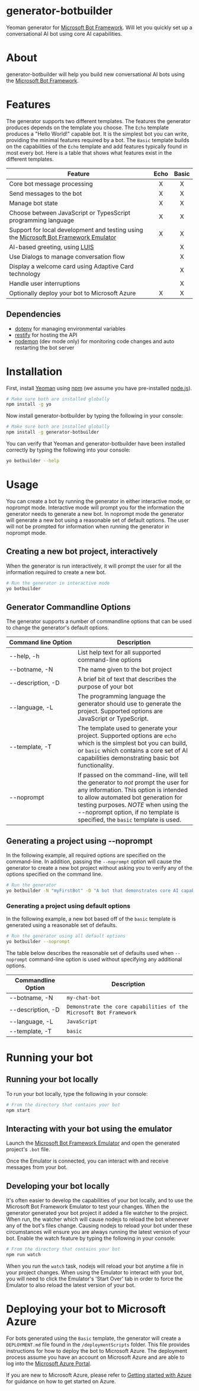 # generator-botbuilder
Yeoman generator for [Microsoft Bot Framework][1].  Will let you quickly set up a conversational AI bot
using core AI capabilities.

# About
generator-botbuilder will help you build new conversational AI bots using the [Microsoft Bot Framework][1].

# Features
The generator supports two different templates.  The features the generator produces depends on the template you choose.  The `Echo` template produces a "Hello World!" capable bot.  It is the simplest bot you can write, providing the minimal features required by a bot.  The `Basic` template builds on the capabilities of the `Echo` template and add features typically found in most every bot.  Here is a table that shows what features exist in the different templates.

|  Feature  |  Echo   |  Basic  |
| --------- | :-----: | :-----: |
| Core bot message processing | X | X |
| Send messages to the bot  | X | X |
| Manage bot state | X | X |
| Choose between JavaScript or TypesScript programming language | X | X |
| Support for local development and testing using the [Microsoft Bot Framework Emulator][3] | X | X |
| AI-based greeting, using [LUIS][2] |  | X |
| Use Dialogs to manage conversation flow |  | X |
| Display a welcome card using Adaptive Card technology |  | X |
| Handle user interruptions | | X |
| Optionally deploy your bot to Microsoft Azure | X | X |

## Dependencies
* [dotenv][6] for managing environmental variables
* [restify][7] for hosting the API
* [nodemon][8] (dev mode only) for monitoring code changes and auto restarting the bot server


# Installation
First, install [Yeoman][9] using [npm][10] (we assume you have pre-installed [node.js][11]).
```bash
# Make sure both are installed globally
npm install -g yo
```

Now install generator-botbuilder by typing the following in your console:
```bash
# Make sure both are installed globally
npm install -g generator-botbuilder
```

You can verify that Yeoman and generator-botbuilder have been installed correctly by typing the following into your console:
```bash
yo botbuilder --help
```


# Usage
You can create a bot by running the generator in either interactive mode, or noprompt mode.  Interactive mode will prompt you for the information the generator needs to generate a new bot.  In noprompt mode the generator will generate a new bot using a reasonable set of default options.  The user will not be prompted for information when running the generator in noprompt mode.

## Creating a new bot project, interactively
When the generator is run interactively, it will prompt the user for all the information required to create a new bot.

```bash
# Run the generator in interactive mode
yo botbuilder
```

## Generator Commandline Options
The generator supports a number of commandline options that can be used to change the generator's default options.

| Command&nbsp;line&nbsp;Option  | Description |
| ------------------- | ----------- |
| --help, -h        | List help text for all supported command-line options |
| --botname, -N     | The name given to the bot project |
| --description, -D | A brief bit of text that describes the purpose of your bot |
| --language, -L    | The programming language the generator should use to generate the project.  Supported options are JavaScript or TypeScript. |
| --template, -T    | The template used to generate your project.  Supported options are `echo` which is the simplest bot you can build, or `basic` which contains a core set of AI capabilities demonstrating basic bot functionality. |
| --noprompt        | If passed on the command-line, will tell the generator to *not* prompt the user for any information.  This option is intended to allow automated bot generation for testing purposes. *NOTE* when using the --noprompt option, if no template is specified, the `basic` template is used.|

## Generating a project using --noprompt
In the following example, all required options are specified on the command-line.  In addition, passing the `--noprompt` option will cause the
generator to create a new bot project without asking you to verify any of the options specified on the command line.

```bash
# Run the generator
yo botbuilder -N "myFirstBot" -D "A bot that demonstrates core AI capabilities" -L "JavaScript" -T "Basic" --noprompt
```
### Generating a project using default options
In the following example, a new bot based off of the `basic` template is generated using a reasonable set of defaults.

```bash
# Run the generator using all default options
yo botbuilder --noprompt
```

The table below describes the reasonable set of defaults used when `--noprompt` command-line option is used without specifying any additional options.

| Commandline Option | Description |
| ------------------ | ----------- |
| --botname, -N      | `my-chat-bot` |
| --description, -D  | `Demonstrate the core capabilities of the Microsoft Bot Framework` |
| --language, -L     | `JavaScript` |
| --template, -T     | `basic` |


# Running your bot
## Running your bot locally
To run your bot locally, type the following in your console:

```bash
# From the directory that contains your bot
npm start
```

## Interacting with your bot using the emulator
Launch the [Microsoft Bot Framework Emulator][3] and open the generated project's `.bot` file.

Once the Emulator is connected, you can interact with and receive messages from your bot.

## Developing your bot locally
It's often easier to develop the capabilities of your bot locally, and to use the Microsoft Bot Framework Emulator to test your changes.  When the generator generated your bot project it added a file watcher to the project.  When run, the watcher which will cause nodejs to reload the bot whenever any of the bot's files change.  Causing nodejs to reload your bot under these circumstances will ensure you are always running the latest version of your bot.  Enable the watch feature by typing the following in your console:

```bash
# From the directory that contains your bot
npm run watch
```
When you run the `watch` task, nodejs will reload your bot anytime a file in your project changes.  When using the Emulator to interact with
your bot, you will need to click the Emulator's 'Start Over' tab in order to force the Emulator to also reload the latest version of your bot.



# Deploying your bot to Microsoft Azure
For bots generated using the `Basic` template, the generator will create a `DEPLOYMENT.md` file found in the `/deploymentScripts` folder.  This file provides instructions for how to deploy the bot to Microsoft Azure.  The deployment process assume you have an account on Microsoft Azure and are able to log into the [Microsoft Azure Portal][4].

If you are new to Microsoft Azure, please refer to [Getting started with Azure][5] for guidance on how to get started on Azure.




[1]: https://dev.botframework.com
[2]: https://www.luis.ai
[3]: https://www.github.com/microsoft/botframework-emulator
[4]: https://portal.azure.com
[5]: https://azure.microsoft.com/en-us/get-started/
[6]: https://github.com/motdotla/dotenv
[7]: http://restify.com
[8]: https://github.com/remy/nodemon
[9]: http://yeoman.io
[10]: https://www.npmjs.com
[11]: https://nodejs.org/en/